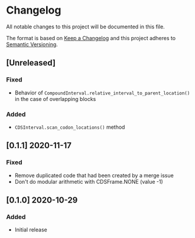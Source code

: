 # Changelog
All notable changes to this project will be documented in this file.

The format is based on [Keep a Changelog](http://keepachangelog.com/en/1.0.0/)
and this project adheres to [Semantic Versioning](http://semver.org/spec/v2.0.0.html).

## [Unreleased]
### Fixed
- Behavior of `CompoundInterval.relative_interval_to_parent_location()` in the case of overlapping blocks
### Added
- `CDSInterval.scan_codon_locations()` method

## [0.1.1] 2020-11-17
### Fixed
- Remove duplicated code that had been created by a merge issue
- Don't do modular arithmetic with CDSFrame.NONE (value -1)

## [0.1.0] 2020-10-29
### Added
- Initial release

